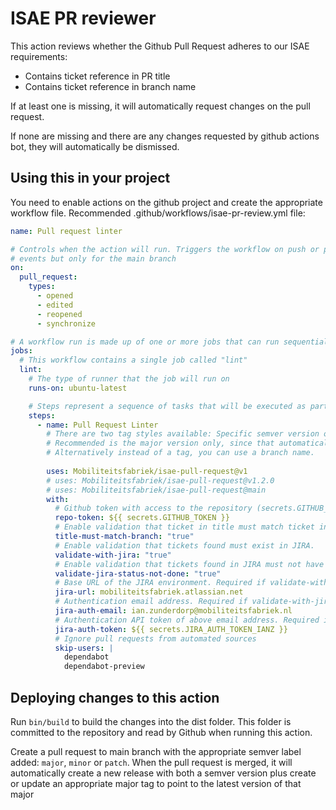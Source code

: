 # ISAE PR reviewer

This action reviews whether the Github Pull Request adheres to our ISAE requirements:

* Contains ticket reference in PR title
* Contains ticket reference in branch name

If at least one is missing, it will automatically request changes on the pull request.

If none are missing and there are any changes requested by github actions bot, they will automatically be dismissed.

## Using this in your project

You need to enable actions on the github project and create the appropriate workflow file.
Recommended .github/workflows/isae-pr-review.yml file:

```yaml
name: Pull request linter

# Controls when the action will run. Triggers the workflow on push or pull request
# events but only for the main branch
on:
  pull_request:
    types: 
      - opened
      - edited
      - reopened
      - synchronize

# A workflow run is made up of one or more jobs that can run sequentially or in parallel
jobs:
  # This workflow contains a single job called "lint"
  lint:
    # The type of runner that the job will run on
    runs-on: ubuntu-latest

    # Steps represent a sequence of tasks that will be executed as part of the job
    steps:
      - name: Pull Request Linter
        # There are two tag styles available: Specific semver version or major version only.
        # Recommended is the major version only, since that automatically updates when new versions for that major is released.
        # Alternatively instead of a tag, you can use a branch name.
        
        uses: Mobiliteitsfabriek/isae-pull-request@v1
        # uses: Mobiliteitsfabriek/isae-pull-request@v1.2.0
        # uses: Mobiliteitsfabriek/isae-pull-request@main
        with:
          # Github token with access to the repository (secrets.GITHUB_TOKEN). Always required
          repo-token: ${{ secrets.GITHUB_TOKEN }}
          # Enable validation that ticket in title must match ticket in branch.
          title-must-match-branch: "true"
          # Enable validation that tickets found must exist in JIRA.
          validate-with-jira: "true"
          # Enable validation that tickets found in JIRA must not have status category "done". Requires validate-with-jira.
          validate-jira-status-not-done: "true"
          # Base URL of the JIRA environment. Required if validate-with-jira is enabled.
          jira-url: mobiliteitsfabriek.atlassian.net
          # Authentication email address. Required if validate-with-jira is enabled.
          jira-auth-email: ian.zunderdorp@mobiliteitsfabriek.nl
          # Authentication API token of above email address. Required if validate-with-jira is enabled. Use secret!
          jira-auth-token: ${{ secrets.JIRA_AUTH_TOKEN_IANZ }}
          # Ignore pull requests from automated sources
          skip-users: |
            dependabot
            dependabot-preview
```

## Deploying changes to this action

Run `bin/build` to build the changes into the dist folder. This folder is committed to the repository and read by
Github when running this action.

Create a pull request to main branch with the appropriate semver label added: `major`, `minor` or `patch`.
When the pull request is merged, it will automatically create a new release with both a semver version
plus create or update an appropriate major tag to point to the latest version of that major
